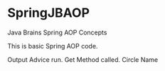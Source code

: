 # SpringJBAOP
Java Brains Spring AOP Concepts

This is basic Spring AOP code.

Output
Advice run. Get Method called.
Circle Name
